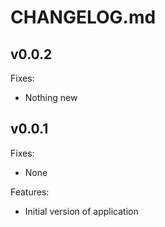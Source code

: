 # CHANGELOG.md

## v0.0.2
Fixes:
- Nothing new

## v0.0.1
Fixes:
 - None

Features:
 - Initial version of application
